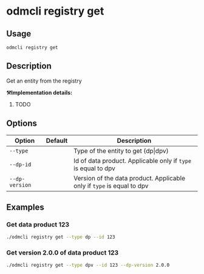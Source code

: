 # odmcli registry get

## Usage

`odmcli registry get`

## Description

Get an entity from the registry

**⚒️Implementation details:**

1. TODO

## Options

Option|Default|Description
-------|----------|-------
`--type`||Type of the entity to get (dp\|dpv)
`--dp-id`||Id of data product. Applicable only if `type` is equal to dpv
`--dp-version`||Version of the data product. Applicable only if `type` is equal to dpv

## Examples

### Get data product 123
```bash
./odmcli registry get --type dp --id 123
```

### Get version 2.0.0 of data product 123
```bash
./odmcli registry get --type dpv --id 123 --dp-version 2.0.0
```
